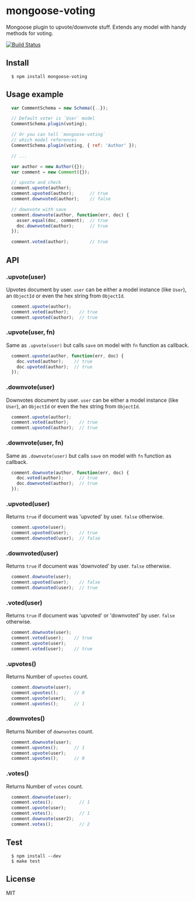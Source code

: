 # mongoose-voting

  Mongoose plugin to upvote/downvote stuff. Extends any model with handy methods for voting.

  [![Build Status](https://travis-ci.org/cristiandouce/mongoose-voting.png?branch=master)](https://travis-ci.org/cristiandouce/mongoose-voting)

## Install

```
  $ npm install mongoose-voting
```

## Usage example

```js
  var CommentSchema = new Schema({..});

  // Default voter is `User` model
  CommentSchema.plugin(voting);

  // Or you can tell `mongoose-voting`
  // which model references
  CommentSchema.plugin(voting, { ref: 'Author' });

  // ...

  var author = new Author({});
  var comment = new Comment({});

  // upvote and check
  comment.upvote(author);
  comment.upvoted(author);      // true
  comment.downvoted(author);    // false

  // downvote with save
  comment.downvote(author, function(err, doc) {
    asser.equal(doc, comment);  // true
    doc.downvoted(author);      // true
  });

  comment.voted(author);        // true
```

## API

### .upvote(user)
  Upvotes document by user. `user` can be either a model instance (like `User`), an `ObjectId` or even the hex string from `ObjectId`.
```js
  comment.upvote(author);
  comment.voted(author);    // true
  comment.upvoted(author);  // true
```

### .upvote(user, fn)
  Same as `.upvote(user)` but calls `save` on model with `fn` function as callback.
```js
  comment.upvote(author, function(err, doc) {
    doc.voted(author);    // true
    doc.upvoted(author);  // true
  });
```

### .downvote(user)
  Downvotes document by user. `user` can be either a model instance (like `User`), an `ObjectId` or even the hex string from `ObjectId`.
```js
  comment.upvote(author);
  comment.voted(author);    // true
  comment.upvoted(author);  // true
```

### .downvote(user, fn)
  Same as `.downvote(user)` but calls `save` on model with `fn` function as callback.
```js
  comment.downvote(author, function(err, doc) {
    doc.voted(author);      // true
    doc.downvoted(author);  // true
  });
```

### .upvoted(user)
  Returns `true` if document was 'upvoted' by user. `false` otherwise.
```js
  comment.upvote(user);
  comment.upvoted(user);    // true
  comment.downvoted(user);  // false
```

### .downvoted(user)
  Returns `true` if document was 'downvoted' by user. `false` otherwise.
```js
  comment.downvote(user);
  comment.upvoted(user);    // false
  comment.downvoted(user);  // true
```

### .voted(user)
  Returns `true` if document was 'upvoted' or 'downvoted' by user. `false` otherwise.
```js
  comment.downvote(user);
  comment.voted(user);    // true
  comment.upvote(user);
  comment.voted(user);    // true
```

### .upvotes()
  Returns Number of `upvotes` count.
```js
  comment.downvote(user);
  comment.upvotes();      // 0
  comment.upvote(user);
  comment.upvotes();      // 1
```

### .downvotes()
  Returns Number of `downvotes` count.
```js
  comment.downvote(user);
  comment.upvotes();      // 1
  comment.upvote(user);
  comment.upvotes();      // 0
```

### .votes()
  Returns Number of `votes` count.
```js
  comment.downvote(user);
  comment.votes();          // 1
  comment.upvote(user);
  comment.votes();          // 1
  comment.downvote(user2);
  comment.votes();          // 2
```

## Test

```
  $ npm install --dev
  $ make test
```
## License

  MIT